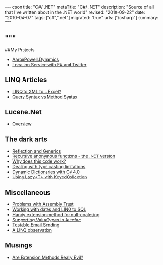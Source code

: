 --- cson
title: "C#/ .NET"
metaTitle: "C#/ .NET"
description: "Source of all that I've written about in the .NET world"
revised: "2010-09-22"
date: "2010-04-07"
tags: ["c#",".net"]
migrated: "true"
urls: ["/csharp"]
summary: """

"""
---
##My Projects

* [AaronPowell.Dynamics][1]
* [Location Service with F# and Twitter][2]

## LINQ Articles ##

* [LINQ to XML to... Excel?][3]
* [Query Syntax vs Method Syntax][4]

## Lucene.Net ##

 - [Overview][5]

## The dark arts ##

* [Reflection and Generics][6]
* [Recursive anonymous functions - the .NET version][7]
* [Why does this code work?][8]
* [Dealing with type casting limitations][9]
* [Dynamic Dictionaries with C# 4.0][10]
* [Using Lazy&lt;T&gt; with KeyedCollection][11]

## Miscellaneous ###

* [Problems with Assembly Trust][12]
* [Working with dates and LINQ to SQL][13]
* [Handy extension method for null-coalesing][14]
* [Supporting ValueTypes in Autofac][15]
* [Testable Email Sending][16]
* [A LINQ observation][17]

## Musings ##

* [Are Extension Methods Really Evil?][18]


  [1]: /dynamics-library
  [2]: /location-service-with-fsharp-and-twitter
  [3]: /linq-to-xml-to-excel
  [4]: /query-syntax-vs-method-syntax
  [5]: /lucene-net-overview
  [6]: /reflection-and-generics
  [7]: /Recursive-anonymous-functions-the-NET-version
  [8]: /why-does-this-code-work
  [9]: /dealing-with-type-casting-limitations
  [10]: /dynamic-dictionaries-with-csharp-4
  [11]: /lazy-keyedcollections
  [12]: /problems-with-assembly-trust
  [13]: /working-with-dates-and-linq-to-sql
  [14]: /Handy-extension-method-for-null-coalesing
  [15]: /supporting-valuetypes-in-autofac
  [16]: /testable-email-sending
  [17]: /a-linq-observation
  [18]: /are-extension-methods-really-evil